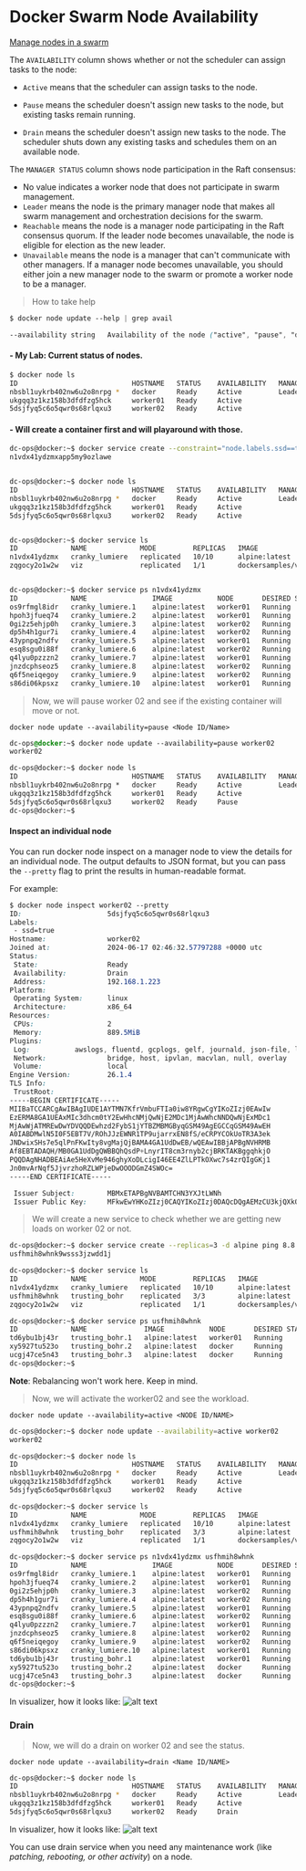 # Docker Swarm Node Availability

[Manage nodes in a swarm](https://docs.docker.com/engine/swarm/manage-nodes)

The ```AVAILABILITY``` column shows whether or not the scheduler can assign tasks to the node:

- ```Active``` means that the scheduler can assign tasks to the node.
- ```Pause``` means the scheduler doesn't assign new tasks to the node, but existing tasks remain running.

- ```Drain``` means the scheduler doesn't assign new tasks to the node. The scheduler shuts down any existing tasks and schedules them on an available node.

The ```MANAGER STATUS``` column shows node participation in the Raft consensus:

- No value indicates a worker node that does not participate in swarm management.
- ```Leader``` means the node is the primary manager node that makes all swarm management and orchestration decisions for the swarm.
- ```Reachable``` means the node is a manager node participating in the Raft consensus quorum. If the leader node becomes unavailable, the node is eligible for election as the new leader.
- ```Unavailable``` means the node is a manager that can't communicate with other managers. If a manager node becomes unavailable, you should either join a new manager node to the swarm or promote a worker node to be a manager.

> How to take help
```css
$ docker node update --help | grep avail

--availability string   Availability of the node ("active", "pause", "drain")
```
#### - My Lab: Current status of nodes.
```bash
$ docker node ls
ID                            HOSTNAME   STATUS    AVAILABILITY   MANAGER STATUS   ENGINE VERSION
nbsbl1uykrb402nw6u2o8nrpg *   docker     Ready     Active         Leader           26.1.4
ukgqq3z1kz158b3dfdfzg5hck     worker01   Ready     Active                          26.1.4
5dsjfyq5c6o5qwr0s68rlqxu3     worker02   Ready     Active                          26.1.4
```

#### - Will create a container first and will playaround with those.

```bash
dc-ops@docker:~$ docker service create --constraint="node.labels.ssd==true" --replicas=10 -d alpine ping 8.8.8.8
n1vdx41ydzmxapp5my9ozlawe


dc-ops@docker:~$ docker node ls
ID                            HOSTNAME   STATUS    AVAILABILITY   MANAGER STATUS   ENGINE VERSION
nbsbl1uykrb402nw6u2o8nrpg *   docker     Ready     Active         Leader           26.1.4
ukgqq3z1kz158b3dfdfzg5hck     worker01   Ready     Active                          26.1.4
5dsjfyq5c6o5qwr0s68rlqxu3     worker02   Ready     Active                          26.1.4


dc-ops@docker:~$ docker service ls
ID             NAME             MODE         REPLICAS   IMAGE                             PORTS
n1vdx41ydzmx   cranky_lumiere   replicated   10/10      alpine:latest
zqgocy2o1w2w   viz              replicated   1/1        dockersamples/visualizer:latest   *:8080->8080/tcp


dc-ops@docker:~$ docker service ps n1vdx41ydzmx
ID             NAME                IMAGE           NODE       DESIRED STATE   CURRENT STATE            ERROR     PORTS
os9rfmgl8idr   cranky_lumiere.1    alpine:latest   worker01   Running         Running 57 seconds ago
hpoh3jfueq74   cranky_lumiere.2    alpine:latest   worker01   Running         Running 57 seconds ago
0gi2z5ehjp0h   cranky_lumiere.3    alpine:latest   worker02   Running         Running 57 seconds ago
dp5h4h1gur7i   cranky_lumiere.4    alpine:latest   worker02   Running         Running 57 seconds ago
43ypnpq2ndfv   cranky_lumiere.5    alpine:latest   worker01   Running         Running 57 seconds ago
esq8sgu0i88f   cranky_lumiere.6    alpine:latest   worker02   Running         Running 57 seconds ago
q4lyu0pzzzn2   cranky_lumiere.7    alpine:latest   worker01   Running         Running 57 seconds ago
jnzdcphseoz5   cranky_lumiere.8    alpine:latest   worker02   Running         Running 57 seconds ago
q6f5neiqegoy   cranky_lumiere.9    alpine:latest   worker02   Running         Running 57 seconds ago
s86di06kpsxz   cranky_lumiere.10   alpine:latest   worker01   Running         Running 57 seconds ago
```

> Now, we will pause worker 02 and see if the existing container will move or not.

```docker node update --availability=pause <Node ID/Name>```

```css
dc-ops@docker:~$ docker node update --availability=pause worker02
worker02

dc-ops@docker:~$ docker node ls
ID                            HOSTNAME   STATUS    AVAILABILITY   MANAGER STATUS   ENGINE VERSION
nbsbl1uykrb402nw6u2o8nrpg *   docker     Ready     Active         Leader           26.1.4
ukgqq3z1kz158b3dfdfzg5hck     worker01   Ready     Active                          26.1.4
5dsjfyq5c6o5qwr0s68rlqxu3     worker02   Ready     Pause                           26.1.4
dc-ops@docker:~$
```

#### Inspect an individual node
You can run docker node inspect <NODE-ID> on a manager node to view the details for an individual node. The output defaults to JSON format, but you can pass the ```--pretty``` flag to print the results in human-readable format. 

For example:
```css
$ docker node inspect worker02 --pretty
ID:                     5dsjfyq5c6o5qwr0s68rlqxu3
Labels:
 - ssd=true
Hostname:               worker02
Joined at:              2024-06-17 02:46:32.57797288 +0000 utc
Status:
 State:                 Ready
 Availability:          Drain
 Address:               192.168.1.223
Platform:
 Operating System:      linux
 Architecture:          x86_64
Resources:
 CPUs:                  2
 Memory:                889.5MiB
Plugins:
 Log:           awslogs, fluentd, gcplogs, gelf, journald, json-file, local, splunk, syslog
 Network:               bridge, host, ipvlan, macvlan, null, overlay
 Volume:                local
Engine Version:         26.1.4
TLS Info:
 TrustRoot:
-----BEGIN CERTIFICATE-----
MIIBaTCCARCgAwIBAgIUDE1AYTMN7KfrVmbuFTIa0iw8YRgwCgYIKoZIzj0EAwIw
EzERMA8GA1UEAxMIc3dhcm0tY2EwHhcNMjQwNjE2MDc1MjAwWhcNNDQwNjExMDc1
MjAwWjATMREwDwYDVQQDEwhzd2FybS1jYTBZMBMGByqGSM49AgEGCCqGSM49AwEH
A0IABDMwlN5I0F5EBT7V/ROhJJzEWNR1TP9ujarrxEN8fS/eCRPYCOkUoTR3A3ek
JNDwixSHs7e5qlPnFKwIty8vgMajQjBAMA4GA1UdDwEB/wQEAwIBBjAPBgNVHRMB
Af8EBTADAQH/MB0GA1UdDgQWBBQhQsdP+LnyrIT8cm3rnyb2cjBRKTAKBggqhkjO
PQQDAgNHADBEAiAe5HeXvMe946ghyXoDLcigI46EE4ZlLPTkOXwc7s4zrQIgGKj1
Jn0mvArNqf5JjvrzhoRZLWPjeDwOOODGmZ4SWOc=
-----END CERTIFICATE-----

 Issuer Subject:        MBMxETAPBgNVBAMTCHN3YXJtLWNh
 Issuer Public Key:     MFkwEwYHKoZIzj0CAQYIKoZIzj0DAQcDQgAEMzCU3kjQXkQFPtX9E6EknMRY1HVM/26NquvEQ3x9L94JE9gI6RShNHcDd6Qk0PCLFIezt7mqU+cUrAi3Ly+Axg==
```

> We will create a new service to check whether we are getting new loads on worker 02 or not.

```bash
dc-ops@docker:~$ docker service create --replicas=3 -d alpine ping 8.8.8.8
usfhmih8whnk9wsss3jzwdd1j

dc-ops@docker:~$ docker service ls
ID             NAME             MODE         REPLICAS   IMAGE                             PORTS
n1vdx41ydzmx   cranky_lumiere   replicated   10/10      alpine:latest
usfhmih8whnk   trusting_bohr    replicated   3/3        alpine:latest
zqgocy2o1w2w   viz              replicated   1/1        dockersamples/visualizer:latest   *:8080->8080/tcp

dc-ops@docker:~$ docker service ps usfhmih8whnk
ID             NAME              IMAGE           NODE       DESIRED STATE   CURRENT STATE                ERROR     PORTS
td6ybu1bj43r   trusting_bohr.1   alpine:latest   worker01   Running         Running about a minute ago
xy5927tu523o   trusting_bohr.2   alpine:latest   docker     Running         Running about a minute ago
ucgj47ce5n43   trusting_bohr.3   alpine:latest   docker     Running         Running about a minute ago
dc-ops@docker:~$
```
__Note__: Rebalancing won't work here. Keep in mind.


> Now, we will activate the worker02  and see the workload.

```docker node update --availability=active <NODE ID/NAME>```

```bash
dc-ops@docker:~$ docker node update --availability=active worker02
worker02

dc-ops@docker:~$ docker node ls
ID                            HOSTNAME   STATUS    AVAILABILITY   MANAGER STATUS   ENGINE VERSION
nbsbl1uykrb402nw6u2o8nrpg *   docker     Ready     Active         Leader           26.1.4
ukgqq3z1kz158b3dfdfzg5hck     worker01   Ready     Active                          26.1.4
5dsjfyq5c6o5qwr0s68rlqxu3     worker02   Ready     Active                          26.1.4

dc-ops@docker:~$ docker service ls
ID             NAME             MODE         REPLICAS   IMAGE                             PORTS
n1vdx41ydzmx   cranky_lumiere   replicated   10/10      alpine:latest
usfhmih8whnk   trusting_bohr    replicated   3/3        alpine:latest
zqgocy2o1w2w   viz              replicated   1/1        dockersamples/visualizer:latest   *:8080->8080/tcp

dc-ops@docker:~$ docker service ps n1vdx41ydzmx usfhmih8whnk
ID             NAME                IMAGE           NODE       DESIRED STATE   CURRENT STATE           ERROR     PORTS
os9rfmgl8idr   cranky_lumiere.1    alpine:latest   worker01   Running         Running 8 minutes ago
hpoh3jfueq74   cranky_lumiere.2    alpine:latest   worker01   Running         Running 8 minutes ago
0gi2z5ehjp0h   cranky_lumiere.3    alpine:latest   worker02   Running         Running 8 minutes ago
dp5h4h1gur7i   cranky_lumiere.4    alpine:latest   worker02   Running         Running 8 minutes ago
43ypnpq2ndfv   cranky_lumiere.5    alpine:latest   worker01   Running         Running 8 minutes ago
esq8sgu0i88f   cranky_lumiere.6    alpine:latest   worker02   Running         Running 8 minutes ago
q4lyu0pzzzn2   cranky_lumiere.7    alpine:latest   worker01   Running         Running 8 minutes ago
jnzdcphseoz5   cranky_lumiere.8    alpine:latest   worker02   Running         Running 8 minutes ago
q6f5neiqegoy   cranky_lumiere.9    alpine:latest   worker02   Running         Running 8 minutes ago
s86di06kpsxz   cranky_lumiere.10   alpine:latest   worker01   Running         Running 8 minutes ago
td6ybu1bj43r   trusting_bohr.1     alpine:latest   worker01   Running         Running 4 minutes ago
xy5927tu523o   trusting_bohr.2     alpine:latest   docker     Running         Running 4 minutes ago
ucgj47ce5n43   trusting_bohr.3     alpine:latest   docker     Running         Running 4 minutes ago
dc-ops@docker:~$
```
In visualizer, how it looks like:
![alt text](image.png)


### Drain 

> Now, we will do a drain on worker 02 and see the status.

```docker node update --availability=drain <Name ID/NAME>```

```bash
dc-ops@docker:~$ docker node ls
ID                            HOSTNAME   STATUS    AVAILABILITY   MANAGER STATUS   ENGINE VERSION
nbsbl1uykrb402nw6u2o8nrpg *   docker     Ready     Active         Leader           26.1.4
ukgqq3z1kz158b3dfdfzg5hck     worker01   Ready     Active                          26.1.4
5dsjfyq5c6o5qwr0s68rlqxu3     worker02   Ready     Drain                           26.1.4
```

In visualizer, how it looks like:
![alt text](image-1.png)

You can use drain service when you need any maintenance work (like *patching, rebooting, or other activity*) on a node.


